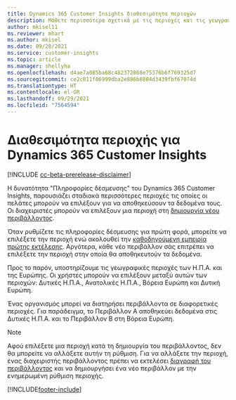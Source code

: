 ```yaml
---
title: Dynamics 365 Customer Insights διαθεσιμότητα περιοχών
description: Μάθετε περισσότερα σχετικά με τις περιοχές και τις γεωγραφικές τοποθεσίες στις οποίες αναπτύσσεται η υπηρεσία.
author: mkisel11
ms.reviewer: mhart
ms.author: mkisel
ms.date: 09/28/2021
ms.service: customer-insights
ms.topic: article
ms.manager: shellyha
ms.openlocfilehash: d4ae7a085ba68c482372868e75376b6f769325d7
ms.sourcegitcommit: ce2c011f06999dba2e886b8804d3439fbf67074d
ms.translationtype: HT
ms.contentlocale: el-GR
ms.lasthandoff: 09/29/2021
ms.locfileid: "7564594"
---
```

# <a name="regional-availability-for-dynamics-365-customer-insights"></a>Διαθεσιμότητα περιοχής για Dynamics 365 Customer Insights

[!INCLUDE [cc-beta-prerelease-disclaimer](includes/cc-beta-prerelease-disclaimer.md)]

Η δυνατότητα "Πληροφορίες δέσμευσης" του Dynamics 365 Customer Insights, παρουσιάζει σταδιακά περισσότερες περιοχές τις οποίες οι πελάτες μπορούν να επιλέξουν για να αποθηκεύσουν τα δεδομένα τους. Οι διαχειριστές μπορούν να επιλέξουν μια περιοχή στη [δημιουργία νέου περιβάλλοντος](manage-environments-workspaces.md#create-an-environment). 

Όταν ρυθμίζετε τις πληροφορίες δέσμευσης για πρώτη φορά, μπορείτε να επιλέξετε την περιοχή ενώ ακολουθεί την [καθοδηγούμενη εμπειρία πρώτης εκτέλεσης](quickstart.md). Αργότερα, κάθε νέο περιβάλλον σάς επιτρέπει να επιλέξετε την περιοχή στην οποία θα αποθηκευτούν τα δεδομένα.

Προς το παρόν, υποστηρίζουμε τις γεωγραφικές περιοχές των Η.Π.Α. και της Ευρώπης. Οι χρήστες μπορούν να επιλέξουν μεταξύ αυτών των περιοχών: Δυτικές Η.Π.Α., Ανατολικές Η.Π.Α., Βόρεια Ευρώπη και Δυτική Ευρώπη.

Ένας οργανισμός μπορεί να διατηρήσει περιβάλλοντα σε διαφορετικές περιοχές. Για παράδειγμα, το Περιβάλλον Α αποθηκεύει δεδομένα στις Δυτικές Η.Π.Α. και το Περιβάλλον Β στη Βόρεια Ευρώπη.

> [!NOTE]
> Αφού επιλέξετε μια περιοχή κατά τη δημιουργία του περιβάλλοντος, δεν θα μπορείτε να αλλάξετε αυτήν τη ρύθμιση. Για να αλλάξετε την περιοχή, ένας διαχειριστής περιβάλλοντος πρέπει να εκτελέσει [διαγραφή του περιβάλλοντος](manage-environments-workspaces.md#delete-an-environment) και να δημιουργήσει ένα νέο περιβάλλον με την ενημερωμένη ρύθμιση περιοχής.


[!INCLUDE[footer-include](../includes/footer-banner.md)]
